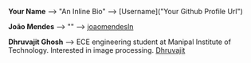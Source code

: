**Your Name** --> "An Inline Bio" --> [Username]("Your Github Profile Url")

**João Mendes** --> "" --> [joaomendesln]("https://github.com/joaomendesln")

**Dhruvajit Ghosh** --> ECE engineering student at Manipal Institute of Technology. Interested in image processing. [Dhruvajit]("https://github.com/Dhruvajit")

